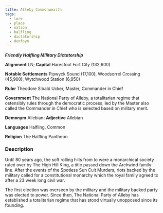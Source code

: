 ```yaml
---
title: Alleby Commonwealth
tags:
  - lore
  - place
  - nation
  - halfling
  - dictatorship
  - dunfoyn
---
```


***Friendly Halfling Military Dictatorship***

**Alignment** LN; **Capital** Haresfoot Fort City (132,600)

**Notable Settlements** Pipwyck Sound (17,100), Woodsorrel Crossing (45,900), Wytchwood Station (6,950)

**Ruler** Theodore Sibald Ucker, Master, Commander in Chief

**Government** The National Party of Alleby, a totalitarian regime that ostensibly rules through the democratic process, led by the Master also called the Commander in Chief who is selected based on military merit.

**Demonym** Allebian; **Adjective** Allebian

**Languages** Halfling, Common

**Religion** The Halfling Pantheon

### Description

Until 80 years ago, the soft rolling hills from to were a monarchical society ruled over by The High Hill King, a title passed down the Archwind family line. After the events of the Spotless Sun Cult Murders, riots backed by the military called for a constitutional monarchy which the royal family agreed to after a 23 week long civil war.

The first election was overseen by the military and the military backed party was elected to power. Since then, The National Party of Alleby has established a totalitarian regime that has stood virtually unopposed since its founding.
